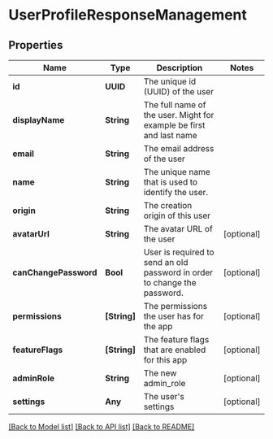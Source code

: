 # UserProfileResponseManagement

## Properties
Name | Type | Description | Notes
------------ | ------------- | ------------- | -------------
**id** | **UUID** | The unique id (UUID) of the user | 
**displayName** | **String** | The full name of the user. Might for example be first and last name | 
**email** | **String** | The email address of the user | 
**name** | **String** | The unique name that is used to identify the user. | 
**origin** | **String** | The creation origin of this user | 
**avatarUrl** | **String** | The avatar URL of the user | [optional] 
**canChangePassword** | **Bool** | User is required to send an old password in order to change the password. | [optional] 
**permissions** | **[String]** | The permissions the user has for the app | [optional] 
**featureFlags** | **[String]** | The feature flags that are enabled for this app | [optional] 
**adminRole** | **String** | The new admin_role | [optional] 
**settings** | **Any** | The user&#39;s settings | [optional] 

[[Back to Model list]](../README.md#documentation-for-models) [[Back to API list]](../README.md#documentation-for-api-endpoints) [[Back to README]](../README.md)



